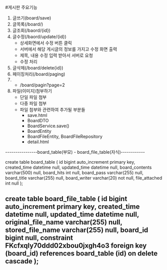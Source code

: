 
#게시판 주요기능

1. 글쓰기(board/save)
2. 글목록(/board/)
3. 글조회(/baord/{id})
4. 글수정(/baord/update/{id})
    - 상세화면에서 수정 버튼 클릭
    - 서버에서 해당 게시글의 정보를 가지고 수정 화면 출력
    - 제목, 내용 수정 입력 받아서 서버로 요청
    - 수정 처리
5. 글삭제(/board/delete{id})
6. 페이징처리(/board/paging)
6. - /board/pagin?page=2
7. 파일(이미지)첨부하기
   - 단일 파일 첨부
   - 다중 파일 첨부
   - 파일 첨부와 관련하여 추가될 부분들
     - save.html
     - BoardDTO
     - BoardService.save()
     - BoardEntity
     - BoardFileEntity, BoardFileRepository
     - detail.html

----------------board_table(부모) - board_file_table(자식)------------

create table board_table
(
id             bigint auto_increment primary key,
created_time   datetime     null,
updated_time   datetime     null,
board_contents varchar(500) null,
board_hits     int          null,
board_pass     varchar(255) null,
board_title    varchar(255) null,
board_writer   varchar(20)  not null,
file_attached  int          null
);

create table board_file_table
(
id                 bigint auto_increment primary key,
created_time       datetime     null,
updated_time       datetime     null,
original_file_name varchar(255) null,
stored_file_name   varchar(255) null,
board_id           bigint       null,
constraint FKcfxqly70ddd02xbou0jxgh4o3
foreign key (board_id) references board_table (id) on delete cascade
);
-----------------------------------------------------------------------